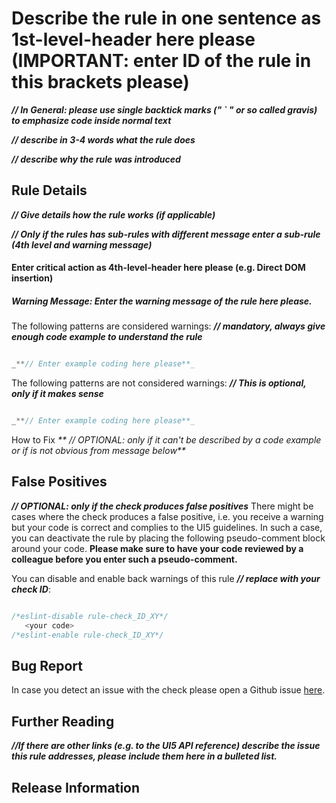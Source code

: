 # Describe the rule in one sentence as 1st-level-header here please (IMPORTANT: enter ID of the rule in this brackets please)

_**// In General: please use single backtick marks (" ` " or so called gravis) to emphasize code inside normal text**_

_**// describe in 3-4 words what the rule does**_

_**// describe why the rule was introduced**_

## Rule Details

_**// Give details how the rule works (if applicable)**_

_**// Only if the rules has sub-rules with different message enter a sub-rule (4th level and warning message)**_

#### Enter critical action as 4th-level-header here please (e.g. Direct DOM insertion)

##### Warning Message: Enter the warning message of the rule here please.

The following patterns are considered warnings:
_**// mandatory, always give enough code example to understand the rule**_

```js

_**// Enter example coding here please**_

```

The following patterns are not considered warnings:
_**// This is optional, only if it makes sense**_

```js

_**// Enter example coding here please**_

```

How to Fix
_** // OPTIONAL: only if it can't be described by a code example or if is not obvious from message below**_

## False Positives

_**// OPTIONAL: only if the check produces false positives**_
There might be cases where the check produces a false positive, i.e. you receive a warning but your code is correct and complies to the UI5 guidelines.
In such a case, you can deactivate the rule by placing the following pseudo-comment block around your code.
**Please make sure to have your code reviewed by a colleague before you enter such a pseudo-comment.**

You can disable and enable back warnings of this rule _**// replace with your check ID**_:

```js

/*eslint-disable rule-check_ID_XY*/
   <your code>
/*eslint-enable rule-check_ID_XY*/

```

## Bug Report

In case you detect an issue with the check please open a Github issue [here](https://github.com/SAP/open-ux-tools/issues).

## Further Reading

_**//If there are other links (e.g. to the UI5 API reference) describe the issue this rule addresses, please include them here in a bulleted list.**_


## Release Information



